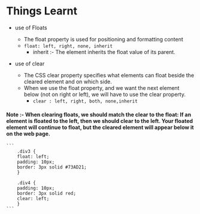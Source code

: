 # Things Learnt

* use of Floats
    * The float property is used for positioning and formatting content
    * `float: left, right, none, inherit`
        * inherit :-  The element inherits the float value of its parent.

* use of clear
    * The CSS clear property specifies what elements can float beside the cleared element and on which side.
    * When we use the float property, and we want the next element below (not on right or left), we will have to use the clear property.
        * `clear : left, right, both, none,inherit`

#### Note :- When clearing floats, we should match the clear to the float: If an element is floated to the left, then we should clear to the left. Your floated element will continue to float, but the cleared element will appear below it on the web page.

    ```
        .div3 {
        float: left;
        padding: 10px;  
        border: 3px solid #73AD21;
        }

        .div4 {
        padding: 10px;
        border: 3px solid red;
        clear: left;
        }
    ```